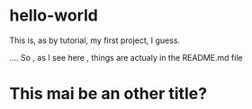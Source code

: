 # hello-world
This is, as by tutorial, my first project, I guess.

....
So , as I see here , things are actualy in the README.md file

# This mai be an other title?
